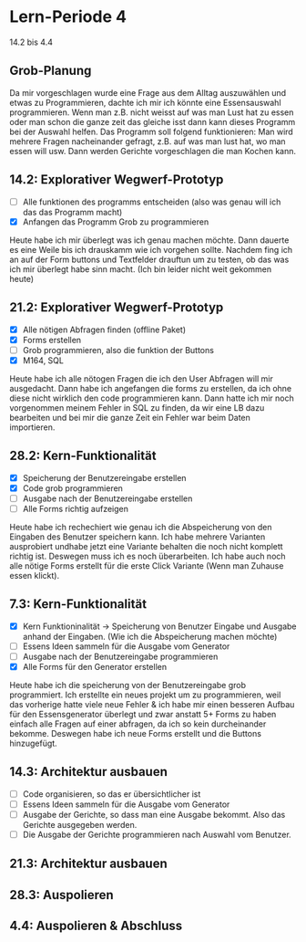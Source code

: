 # Lern-Periode 4

14.2 bis 4.4

## Grob-Planung

Da mir vorgeschlagen wurde eine Frage aus dem Alltag auszuwählen und etwas zu Programmieren, dachte ich mir ich könnte eine Essensauswahl programmieren. Wenn man z.B. nicht weisst auf was man Lust hat zu essen oder man schon die ganze zeit das gleiche isst dann kann dieses Programm bei der Auswahl helfen. 
Das Programm soll folgend funktionieren: Man wird mehrere Fragen nacheinander gefragt, z.B. auf was man lust hat, wo man essen will usw. Dann werden Gerichte vorgeschlagen die man Kochen kann.

## 14.2: Explorativer Wegwerf-Prototyp

- [ ] Alle funktionen des programms entscheiden (also was genau will ich das das Programm macht)
- [x] Anfangen das Programm Grob zu programmieren

Heute habe ich mir überlegt was ich genau machen möchte. Dann dauerte es eine Weile bis ich drauskamm wie ich vorgehen sollte. Nachdem fing ich an auf der Form buttons und Textfelder drauftun um zu testen, ob das was ich mir überlegt habe sinn macht. (Ich bin leider nicht weit gekommen heute)


## 21.2: Explorativer Wegwerf-Prototyp

- [x] Alle nötigen Abfragen finden (offline Paket)
- [x] Forms erstellen
- [ ] Grob programmieren, also die funktion der Buttons 
- [x] M164, SQL

Heute habe ich alle nötogen Fragen die ich den User Abfragen will mir ausgedacht. Dann habe ich angefangen die forms zu erstellen, da ich ohne diese nicht wirklich den code programmieren kann. Dann hatte ich mir noch vorgenommen meinem Fehler in SQL zu finden, da wir eine LB dazu bearbeiten und bei mir die ganze Zeit ein Fehler war beim Daten importieren.


## 28.2: Kern-Funktionalität
- [x] Speicherung der Benutzereingabe erstellen
- [x] Code grob programmieren
- [ ] Ausgabe nach der Benutzereingabe erstellen 
- [ ] Alle Forms richtig aufzeigen

Heute habe ich rechechiert wie genau ich die Abspeicherung von den Eingaben des Benutzer speichern kann. Ich habe mehrere Varianten ausprobiert undhabe jetzt eine Variante behalten die noch nicht komplett richtig ist. Deswegen  muss ich es noch überarbeiten. Ich habe auch noch alle nötige Forms erstellt für die erste Click Variante (Wenn man Zuhause essen klickt).

## 7.3: Kern-Funktionalität
- [x] Kern Funktioninalität -> Speicherung von Benutzer Eingabe und Ausgabe anhand der Eingaben. (Wie ich die Abspeicherung machen möchte)
- [ ] Essens Ideen sammeln für die Ausgabe vom Generator
- [ ] Ausgabe nach der Benutzereingabe programmieren
- [x] Alle Forms für den Generator erstellen

Heute habe ich die speicherung von der Benutzereingabe grob programmiert. Ich erstellte ein neues projekt um zu programmieren, weil das vorherige hatte viele neue Fehler & ich habe mir einen besseren Aufbau für den Essensgenerator überlegt und zwar anstatt 5+ Forms zu haben einfach alle Fragen auf einer abfragen, da ich so kein durcheinander bekomme. Deswegen habe ich neue Forms erstellt und die Buttons hinzugefügt.

## 14.3: Architektur ausbauen
- [ ] Code organisieren, so das er übersichtlicher ist
- [ ] Essens Ideen sammeln für die Ausgabe vom Generator
- [ ] Ausgabe der Gerichte, so dass man eine Ausgabe bekommt. Also das Gerichte ausgegeben werden.
- [ ] Die Ausgabe der Gerichte programmieren nach Auswahl vom Benutzer.

## 21.3: Architektur ausbauen

## 28.3: Auspolieren

## 4.4: Auspolieren & Abschluss

